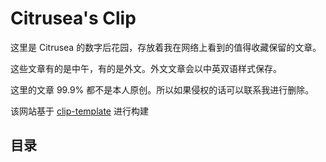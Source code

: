 # Citrusea's Clip
这里是 Citrusea 的数字后花园，存放着我在网络上看到的值得收藏保留的文章。

这些文章有的是中午，有的是外文。外文文章会以中英双语样式保存。

这里的文章 99.9% 都不是本人原创。所以如果侵权的话可以联系我进行删除。

该网站基于 [clip-template](https://github.com/theowenyoung/clip-template) 进行构建

## 目录
<!-- Table of Content
- 2023-07-10 [怀旧的悖论](2023/07/10/The-Paradoxes-of-Nostalgia/index.html)
- 2023-07-10 [你一直感到焦虑的4个心理原因](2023/07/10/4-Psychological-Reasons-You-Feel-Anxious-All-the-Time/index.html)
- 2023-07-10 [7个迹象表明你正在和一个情感不成熟的成年人约会](2023/07/10/7-Signs-You’re-Dating-an-Emotionally-Immature-Adult/index.html)
- 2023-07-10 [如何更好地调节情绪](2023/07/10/How-to-Get-Better-At-Regulating-Your-Emotions/index.html)
- 2023-07-09 [费曼技巧：掌握学习的艺术](2023/07/09/The-Feynman-Technique-Master-the-Art-of-Learning/index.html)
- 2023-07-09 [你被允许做的事情](2023/07/09/Things-you're-allowed-to-do/index.html)
- 2023-07-09 [你生命中最重要的事情](2023/07/09/The-Most-Important-Thing-in-Your-Life/index.html)
- 2023-07-09 [你为什么很难喜欢上一个人？](2023/07/09/ni-wei-shen-me-hen-nan-xi-huan-shang-yi-ge-ren/index.html)
- 2023-07-09 [我年度最喜欢的 10 个想法](2023/07/09/My-10-Favorite-Ideas-of-the-Year/index.html)
- 2023-07-09 [一切都必须付两次钱](2023/07/09/Everything-Must-Be-Paid-for-Twice/index.html)
- 2023-07-09 [这就是为什么当某人喜欢你时你就不再喜欢他们了](2023/07/09/Here’s-Why-You-Stop-Liking-Someone-When-They-Like-You-Back-HuffPost-Life/index.html)
- 2023-07-09 [终有一天会是晴天](2023/07/09/It-will-be-sunny-one-day/index.html)
- 2023-07-09 [到底有多少年轻人失业](2023/07/09/dao-di-you-duo-shao-qing-nian-ren-shi-ye/index.html)
- 2023-07-09 [DARVO 的要点](2023/07/09/The-Point-of-DARVO/index.html)
- 2023-07-03 [你被允许做的事](2023/07/03/Things-you're-allowed-to-do/index.html)
- 2023-07-03 [在十年内自学编程](2023/07/03/Teach-Yourself-Programming-in-Ten-Years/index.html)
- 2023-07-03 [废除工作](2023/07/03/The-Abolition-of-Work/index.html)
- 2023-07-03 [100个小想法](2023/07/03/100-Little-Ideas/index.html)
-->